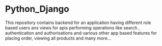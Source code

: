 # Python_Django

This repository contains backend for an application having different role based users ans views for apis performing operations like search , authentication and authorisations and various other app based features for placing order, viewing all products and many more...
